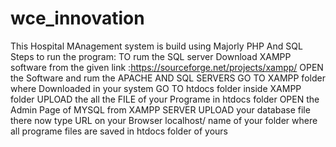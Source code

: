 # wce_innovation
This Hospital MAnagement system is build using Majorly PHP And SQL
Steps to run the program:
TO rum the SQL server Download XAMPP software from the given link :https://sourceforge.net/projects/xampp/
OPEN the Software and rum the APACHE AND SQL SERVERS
GO TO XAMPP folder where Downloaded in your system 
GO TO htdocs folder inside XAMPP folder
UPLOAD the all the  FILE of your Programe in htdocs folder 
OPEN the Admin Page of MYSQL from XAMPP SERVER 
UPLOAD your database file there 
now type URL on your Browser localhost/ name of your folder where all programe files are saved in htdocs folder of yours
